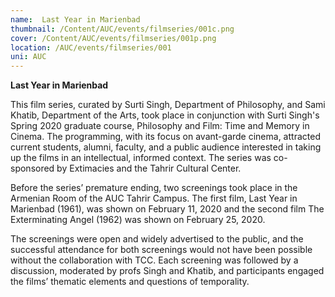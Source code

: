 ```yaml
---
name:  Last Year in Marienbad
thumbnail: /Content/AUC/events/filmseries/001c.png
cover: /Content/AUC/events/filmseries/001p.png
location: /AUC/events/filmseries/001
uni: AUC
---
```


**Last Year in Marienbad**

This film series, curated by Surti Singh, Department of Philosophy, and Sami Khatib, Department of the Arts, took place in conjunction with Surti Singh's Spring 2020 graduate course, Philosophy and Film: Time and Memory in Cinema. The programming, with its focus on avant-garde cinema, attracted current students, alumni, faculty, and a public audience interested in taking up the films in an intellectual, informed context. The series was co-sponsored by Extimacies and the Tahrir Cultural Center.

Before the series’ premature ending, two screenings took place in the Armenian Room of the AUC Tahrir Campus. The first film, Last Year in Marienbad (1961), was shown on February 11, 2020 and the second film The Exterminating Angel (1962) was shown on February 25, 2020.

The screenings were open and widely advertised to the public, and the successful attendance for both screenings would not have been possible without the collaboration with TCC. Each screening was followed by a discussion, moderated by profs Singh and Khatib, and participants engaged the films’ thematic elements and questions of temporality.